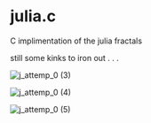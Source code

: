 # julia.c

C implimentation of the julia fractals

still some kinks to iron out . . . 

![j_attemp_0 (3)](https://user-images.githubusercontent.com/73109076/108697410-b9a24e80-74fa-11eb-9175-75d341b8f8bc.png)

![j_attemp_0 (4)](https://user-images.githubusercontent.com/73109076/108698148-b491cf00-74fb-11eb-9d8f-b3080f86714f.png)

![j_attemp_0 (5)](https://user-images.githubusercontent.com/73109076/108698810-6fba6800-74fc-11eb-9060-173de17694da.png)
